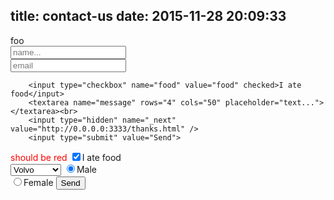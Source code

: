title: contact-us
date: 2015-11-28 20:09:33
---


<div>
<form action="http://formspree.io/dwoo@sent.com" method="POST">
	<div class="site-form">foo</div>
		<input type="text" name="name" placeholder="name..."><br>
		<input type="email" name="_replyto" placeholder="email"><br>

		<input type="checkbox" name="food" value="food" checked>I ate food</input>
		<textarea name="message" rows="4" cols="50" placeholder="text..."></textarea><br>
		<input type="hidden" name="_next" value="http://0.0.0.0:3333/thanks.html" />
		<input type="submit" value="Send">
</form>
</div>

<div>
<form action="http://formspree.io/dwoo@sent.com" method="POST">
<span style="color:red">should be red</span>
	<input type="checkbox" name="food" value="food" checked>I ate food<br>
<select name="car">
  <option value="volvo">Volvo</option>
  <option value="saab">Saab</option>
  <option value="mercedes">Mercedes</option>
  <option value="audi">Audi</option>
</select>
  <input type="radio" name="sex" value="male" checked>Male
  <br>
  <input type="radio" name="sex" value="female">Female
	<input type="submit" value="Send">
</form>
</div>
